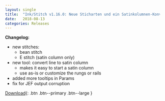 ```yaml
---
layout: single
title:  "Ink/Stitch v1.16.0: Neue Sticharten und ein Satinkolumnen-Konvertierungs-Werkzeug"
date:   2018-08-13
categories: Releases
---
```

**Changelog:**

  * new stitches:
    * bean stitch
    * E stitch (satin column only)
  * new tool: convert line to satin column
    * makes it easy to start a satin column
    * use as-is or customize the rungs or rails
  * added more tooltips in Params
  * fix for JEF output corruption

[Download](https://github.com/inkstitch/inkstitch/releases/tag/v1.16.0){: .btn .btn--primary .btn--large }
